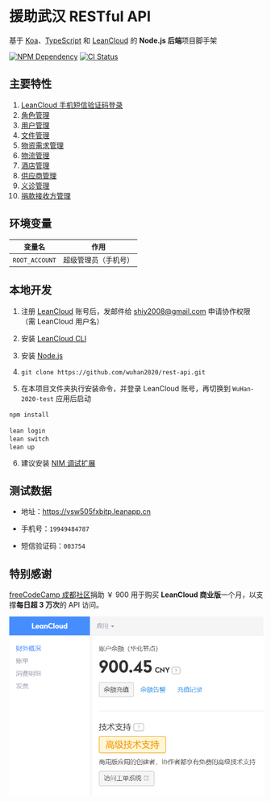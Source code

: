 # 援助武汉 RESTful API

基于 [Koa][1]、[TypeScript][2] 和 [LeanCloud][3] 的 **Node.js 后端**项目脚手架

[![NPM Dependency](https://david-dm.org/wuhan2020/rest-api.svg)][4]
[![CI Status](https://github.com/wuhan2020/WebApp/workflows/PWA%20CI/CD/badge.svg)][5]

## 主要特性

1. [LeanCloud 手机短信验证码登录](source/controller/Session.ts)
2. [角色管理](source/controller/Role.ts)
3. [用户管理](source/controller/User.ts)
4. [文件管理](source/controller/File.ts)
5. [物资需求管理](source/controller/SuppliesRequirement.ts)
6. [物流管理](source/controller/Logistics.ts)
7. [酒店管理](source/controller/Hotel.ts)
8. [供应商管理](source/controller/Vendor.ts)
9. [义诊管理](source/controller/Clinic.ts)
10. [捐款接收方管理](source/controller/DonationRecipient.ts)

## 环境变量

|     变量名     |         作用         |
| :------------: | :------------------: |
| `ROOT_ACCOUNT` | 超级管理员（手机号） |

## 本地开发

1. 注册 [LeanCloud][3] 账号后，发邮件给 shiy2008@gmail.com 申请协作权限（需 LeanCloud 用户名）

2. 安装 [LeanCloud CLI](https://leancloud.cn/docs/leanengine_cli.html#hash1443149115)

3. 安装 [Node.js](https://nodejs.org/en/download/package-manager/)

4. `git clone https://github.com/wuhan2020/rest-api.git`

5. 在本项目文件夹执行安装命令，并登录 LeanCloud 账号，再切换到 `WuHan-2020-test` 应用后启动

```shell
npm install

lean login
lean switch
lean up
```

6. 建议安装 [NIM 调试扩展](https://chrome.google.com/webstore/detail/nodejs-v8-inspector-manag/gnhhdgbaldcilmgcpfddgdbkhjohddkj)

## 测试数据

-   地址：https://vsw505fxbitp.leanapp.cn

-   手机号：`19949484787`

-   短信验证码：`003754`

## 特别感谢

[freeCodeCamp 成都社区][1]捐助 ￥ 900 用于购买 **LeanCloud 商业版**一个月，以支撑**每日超 3 万次**的 API 访问。

![](document/LeanCloud-account.png)

[1]: https://koajs.com/
[2]: https://www.typescriptlang.org/
[3]: https://leancloud.cn/
[4]: https://david-dm.org/wuhan2020/rest-api
[5]: https://github.com/wuhan2020/WebApp/actions
[6]: https://fcc-cd.tk/
